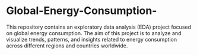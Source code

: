 # Global-Energy-Consumption-

This repository contains an exploratory data analysis (EDA) project focused on global energy consumption. The aim of this project is to analyze and visualize trends, patterns, and insights related to energy consumption across different regions and countries worldwide.
